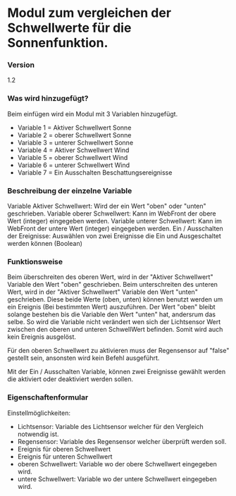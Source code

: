# Modul zum vergleichen der Schwellwerte für die Sonnenfunktion.

### Version
1.2

### Was wird hinzugefügt?

Beim einfügen wird ein Modul mit 3 Variablen hinzugefügt.
  * Variable 1 = Aktiver Schwellwert Sonne
  * Variable 2 = oberer Schwellwert Sonne
  * Variable 3 = unterer Schwellwert Sonne
  * Variable 4 = Aktiver Schwellwert Wind
  * Variable 5 = oberer Schwellwert Wind
  * Variable 6 = unterer Schwellwert Wind
  * Variable 7 = Ein Ausschalten Beschattungsereignisse

### Beschreibung der einzelne Variable

Variable Aktiver Schwellwert: Wird der ein Wert "oben" oder "unten" geschrieben.
Variable oberer Schwellwert: Kann im WebFront der obere Wert (integer) eingegeben werden.
Variable unterer Schwellwert: Kann im WebFront der untere Wert (integer) eingegeben werden.
Ein / Ausschalten der Ereignisse: Auswählen von zwei Ereignisse die Ein und Ausgeschaltet werden können (Boolean)

### Funktionsweise

Beim überschreiten des oberen Wert, wird in der "Aktiver Schwellwert" Variable den Wert "oben" geschrieben.
Beim unterschreiten des unteren Wert, wird in der "Aktiver Schwellwert" Variable den Wert "unten" geschrieben.
Diese beide Werte (oben, unten) können benutzt werden um ein Ereignis (Bei bestimmten Wert) auszuführen.
Der Wert "oben" bleibt solange bestehen bis die Variable den Wert "unten" hat, andersrum das selbe. So wird die Variable nicht verändert
wen sich der Lichtsensor Wert zwischen den oberen und unteren SchwellWert befinden. Somit wird auch kein Ereignis ausgelöst.

Für den oberen Schwellwert zu aktivieren muss der Regensensor auf "false" gestellt sein, ansonsten wird kein Befehl ausgeführt.

Mit der Ein / Ausschalten Variable, können zwei Ereignisse gewählt werden die aktiviert oder deaktiviert werden sollen.

### Eigenschaftenformular

Einstellmöglichkeiten:
  * Lichtsensor: Variable des Lichtsensor welcher für den Vergleich notwendig ist.
  * Regensensor: Variable des Regensensor welcher überprüft werden soll.
  * Ereignis für oberen Schwellwert 
  * Ereignis für unteren Schwellwert
  * oberen Schwellwert: Variable wo der obere Schwellwert eingegeben wird.
  * untere Schwellwert: Variable wo der untere Schwellwert eingegeben wird.
